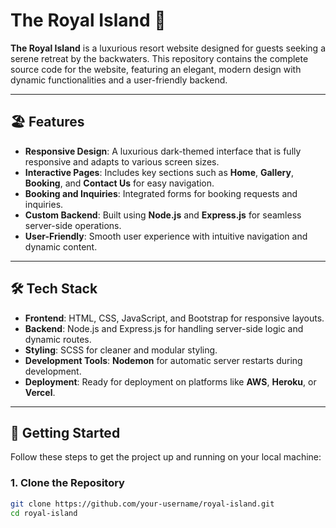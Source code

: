 # The Royal Island 🌴

**The Royal Island** is a luxurious resort website designed for guests seeking a serene retreat by the backwaters. This repository contains the complete source code for the website, featuring an elegant, modern design with dynamic functionalities and a user-friendly backend.

---

## 🏖️ Features

- **Responsive Design**: A luxurious dark-themed interface that is fully responsive and adapts to various screen sizes.
- **Interactive Pages**: Includes key sections such as **Home**, **Gallery**, **Booking**, and **Contact Us** for easy navigation.
- **Booking and Inquiries**: Integrated forms for booking requests and inquiries.
- **Custom Backend**: Built using **Node.js** and **Express.js** for seamless server-side operations.
- **User-Friendly**: Smooth user experience with intuitive navigation and dynamic content.

---

## 🛠️ Tech Stack

- **Frontend**: HTML, CSS, JavaScript, and Bootstrap for responsive layouts.
- **Backend**: Node.js and Express.js for handling server-side logic and dynamic routes.
- **Styling**: SCSS for cleaner and modular styling.
- **Development Tools**: **Nodemon** for automatic server restarts during development.
- **Deployment**: Ready for deployment on platforms like **AWS**, **Heroku**, or **Vercel**.

---

## 🚀 Getting Started

Follow these steps to get the project up and running on your local machine:

### 1. Clone the Repository

```bash
git clone https://github.com/your-username/royal-island.git
cd royal-island
